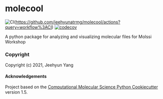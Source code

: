 molecool
==============================
[//]: # (Badges)
![CI](https://github.com/jeehyunatrmg/mit_workshop_molssi/workflows/CI/badge.svg)(https://github.com/jeehyunatrmg/molecool/actions?query=workflow%3ACI)
[![codecov](https://codecov.io/gh/REPLACE_WITH_OWNER_ACCOUNT/molecool/branch/master/graph/badge.svg)](https://codecov.io/gh/jeehyunatrmg/molecool/branch/main)


A python package for analyzing and visualizing molecular files for Molssi Workshop

### Copyright

Copyright (c) 2021, Jeehyun Yang


#### Acknowledgements
 
Project based on the 
[Computational Molecular Science Python Cookiecutter](https://github.com/molssi/cookiecutter-cms) version 1.5.
